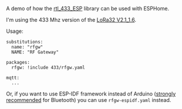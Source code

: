 A demo of how the [rtl_433_ESP](https://github.com/NorthernMan54/rtl_433_ESP)
library can be used with ESPHome.

I'm using the 433 Mhz version of the [LoRa32 V2.1_1.6](https://www.lilygo.cc/products/lora3).

Usage:

```
substitutions:
  name: "rfgw"
  NAME: "RF Gateway"

packages:
  rfgw: !include 433/rfgw.yaml

mqtt:
  ...
```

Or, if you want to use ESP-IDF framework instead of Arduino ([strongly recommended](https://esphome.io/components/bluetooth_proxy.html) for Bluetooth) you can use `rfgw-espidf.yaml` instead.
